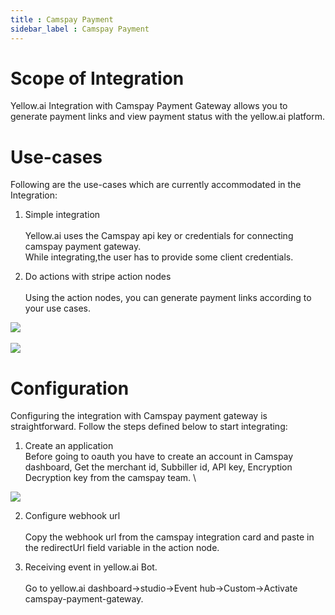```yaml
---
title : Camspay Payment
sidebar_label : Camspay Payment
---
```



# Scope of Integration

Yellow.ai Integration with Camspay Payment Gateway allows you to generate payment links and view payment status with the yellow.ai platform.


# Use-cases 

Following are the use-cases which are currently accommodated in the Integration:



1. Simple integration \
 \
Yellow.ai uses the Camspay  api key or credentials for connecting camspay payment gateway. \
    While integrating,the user has to provide some client credentials. 

2. Do actions with stripe action nodes \
 \
Using the action nodes, you can generate payment links according to your use cases.


![](https://i.imgur.com/wZHyTdt.png)
\
\
![](https://i.imgur.com/yhnsDTc.png)




# Configuration

Configuring the integration with Camspay payment gateway is straightforward. Follow the steps defined below to start integrating:



1. Create an application
     \
Before going to oauth you have to create an account in Camspay dashboard,
 Get the merchant id, Subbiller id, API key, Encryption Decryption key from the camspay team. \


![](https://i.imgur.com/NHksd6m.png)



2. Configure webhook url  \
 \
Copy the webhook url from the camspay integration card and paste in the redirectUrl field variable in the action node.


3. Receiving event in yellow.ai Bot. \
 \
Go to yellow.ai dashboard->studio->Event hub->Custom->Activate camspay-payment-gateway.